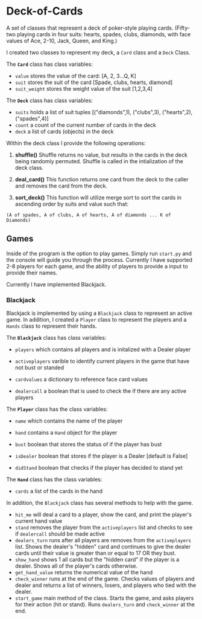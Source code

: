 # Deck-of-Cards
A set of classes that represent a deck of poker-style playing cards. (Fifty-two playing cards in four suits: hearts, spades, clubs, diamonds, with face values of Ace, 2-10, Jack, Queen, and King.)

I created two classes to represent my deck, a `Card` class and a `Deck` Class.

The **`Card`** class has class variables: 
- `value` stores the value of the card: [A, 2, 3...Q, K]
- `suit` stores the suit of the card [Spade, clubs, hearts, diamond]
- `suit_weight` stores the weight value of the suit [1,2,3,4]


The **`Deck`** class has class variables:
- `suits` holds a list of suit tuples [("diamonds",1), ("clubs",3), ("hearts",2), ("spades",4)]
- `count` a count of the current number of cards in the deck
- `deck` a list of cards (objects) in the deck

Within the deck class I provide the following operations:
1. **shuffle()** 
    Shuffle returns no value, but results in the cards in the deck being randomly permuted. Shuffle is called in the intialization of the deck class.

2. **deal_card()**
    This function returns one card from the deck to the caller and removes the card from the deck.

3. **sort_deck()**
    This function will utilize merge sort to sort the cards in ascending order by suits and value such that:
```
(A of spades, A of clubs, A of hearts, A of diamonds ... K of Diamonds)
```

## Games

Inside of the program is the option to play games. Simply run `start.py` and the console will guide you through the process. Currently I have supported 2-8 players for each game, and the ability of players to provide a input to provide their names.

Currently I have implemented Blackjack.

### Blackjack

Blackjack is implemented by using a `Blackjack` class to represent an active game. In addition, I created a `Player` class to represent the players and a `Hands` class to represent their hands.

The **`Blackjack`** class has class variables:

- `players` which contains all players and is initalized with a Dealer player

- `activeplayers` varible to identify current players in the game that have not bust or standed

- `cardvalues` a dictionary to reference face card values

- `dealercall` a boolean that is used to check the if there are any active players

The **``Player``** class has the class variables:

- `name` which contains the name of the player

- `hand` contains a `Hand` object for the player

- `bust` boolean that stores the status of if the player has bust

- `isDealer` boolean that stores if the player is a Dealer [default is False]

- `didStand` boolean that checks if the player has decided to stand yet

The **``Hand``** class has the class variables:

- `cards` a list of the cards in the hand


In addition, the `Blackjack` class has several methods to help with the game.

- `hit_me` will deal a card to a player, show the card, and print the player's current hand value
- `stand` removes the player from the `activeplayers` list and checks to see if `dealercall` should be made active
- `dealers_turn` runs after all players are removes from the `activeplayers` list. Shows the dealer's "hidden" card and continues to give the dealer cards until their value is greater than or equal to 17 OR they bust.
- `show_hand` shows 1 all cards but the "hidden card" if the player is a dealer. Shows all of the player's cards otherwise.
- `get_hand_value` returns the numerical value of the hand
- `check_winner` runs at the end of the game. Checks values of players and dealer and returns a list of winners, losers, and players who tied with the dealer.
- `start_game` main method of the class. Starts the game, and asks players for their action (hit or stand). Runs `dealers_turn` and `check_winner` at the end.


